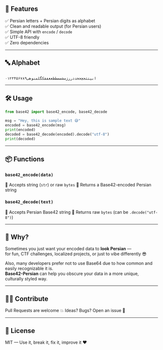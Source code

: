 ## 🚀 Features

✅ Persian letters + Persian digits as alphabet  
✅ Clean and readable output (for Persian users)  
✅ Simple API with `encode` / `decode`  
✅ UTF-8 friendly  
✅ Zero dependencies

---

## 🔤 Alphabet
```

ابپتثجچحخدذرزژسشصضطظعغفقکگلمنوهی۰۱۲۳۴۵۶۷۸۹

````

---

## 🛠️ Usage

```python
from base42 import base42_encode, base42_decode

msg = "Hey, this is sample text 😅"
encoded = base42_encode(msg)
print(encoded)
decoded = base42_decode(encoded).decode("utf-8")
print(decoded)
````

---

## 📦 Functions

### `base42_encode(data)`

🔹 Accepts string (`str`) or raw `bytes`
🔹 Returns a Base42-encoded Persian string

### `base42_decode(text)`

🔹 Accepts Persian Base42 string
🔹 Returns raw `bytes` (can be `.decode("utf-8")`)

---

## 🤔 Why?

Sometimes you just want your encoded data to **look Persian** —  
for fun, CTF challenges, localized projects, or just to vibe differently 😎

Also, many developers prefer not to use Base64 due to how common and easily recognizable it is.  
**Base42-Persian** can help you obscure your data in a more unique, culturally styled way.

---

## 👨‍💻 Contribute

Pull Requests are welcome 💥
Ideas? Bugs? Open an issue 🎯

---

## 📄 License

MIT — Use it, break it, fix it, improve it ❤️
